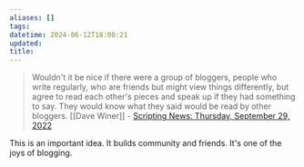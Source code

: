 ```yaml
---
aliases: []
tags: 
datetime: 2024-06-12T18:00:21
updated: 
title:
---
```


> Wouldn't it be nice if there were a group of bloggers, people who write regularly, who are friends but might view things differently, but agree to read each other's pieces and speak up if they had something to say. They would know what they said would be read by other bloggers.
> [[Dave Winer]] - [Scripting News: Thursday, September 29, 2022](http://scripting.com/2022/09/29.html#a151000)

This is an important idea. It builds community and friends. It's one of the joys of blogging.
